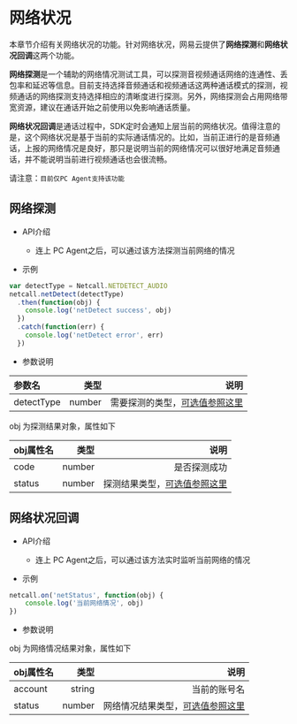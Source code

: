 # <span id="网络状况">网络状况</span>

本章节介绍有关网络状况的功能。针对网络状况，网易云提供了**网络探测**和**网络状况回调**这两个功能。

**网络探测**是一个辅助的网络情况测试工具，可以探测音视频通话网络的连通性、丢包率和延迟等信息。目前支持选择音频通话和视频通话这两种通话模式的探测，视频通话的网络探测支持选择相应的清晰度进行探测。另外，网络探测会占用网络带宽资源，建议在通话开始之前使用以免影响通话质量。

**网络状况回调**是通话过程中，SDK定时会通知上层当前的网络状况。值得注意的是，这个网络状况是基于当前的实际通话情况的。比如，当前正进行的是音频通话，上报的网络情况是良好，那只是说明当前的网络情况可以很好地满足音频通话，并不能说明当前进行视频通话也会很流畅。

请注意：`目前仅PC Agent支持该功能`

## <span id="网络探测">网络探测</span>

- API介绍
  - 连上 PC Agent之后，可以通过该方法探测当前网络的情况

- 示例

```js
var detectType = Netcall.NETDETECT_AUDIO
netcall.netDetect(detectType)
  .then(function(obj) {
    console.log('netDetect success', obj)
  })
  .catch(function(err) {
    console.log('netDetect error', err)
  })
```

- 参数说明

| 参数名|类型 |说明 |
| :-------- | --------:| --------:|
| detectType |number|需要探测的类型，[可选值参照这里](/docs/product/互动直播/SDK开发集成/Web开发集成/总体参数说明?#DectectType)|

obj 为探测结果对象，属性如下

| obj属性名|类型 |说明 |
| :-------- | --------:| --------:|
| code |number|是否探测成功|
| status |number|探测结果类型，[可选值参照这里](/docs/product/互动直播/SDK开发集成/Web开发集成/总体参数说明?#onDectectType)|

## <span id="网络状况回调">网络状况回调</span>

- API介绍
  - 连上 PC Agent之后，可以通过该方法实时监听当前网络的情况

- 示例

```js
netcall.on('netStatus', function(obj) {
    console.log('当前网络情况', obj)
})
```

- 参数说明

obj 为网络情况结果对象，属性如下

| obj属性名|类型 |说明 |
| :-------- | --------:| --------:|
| account |string|当前的账号名|
| status |number|网络情况结果类型，[可选值参照这里](/docs/product/互动直播/SDK开发集成/Web开发集成/总体参数说明?#onDectectType)|
